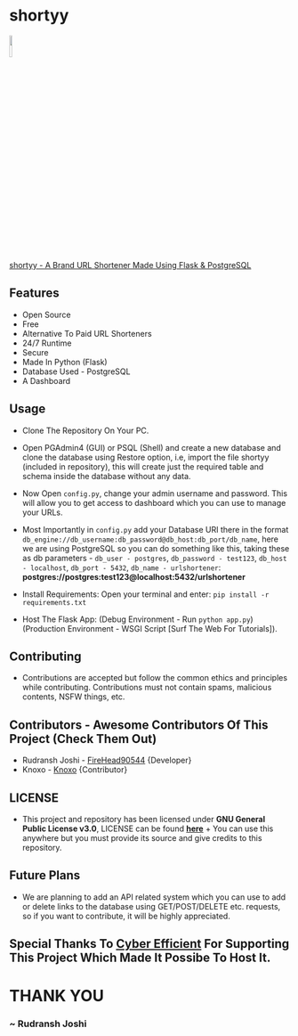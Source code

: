 # shortyy

<img src="/assets/logo.png" width=10% height=10%>

[shortyy - A Brand URL Shortener Made Using Flask & PostgreSQL](https://shortyy.ml/)



## Features
- Open Source
- Free
- Alternative To Paid URL Shorteners
- 24/7 Runtime
- Secure
- Made In Python (Flask)
- Database Used - PostgreSQL
- A Dashboard



## Usage
- Clone The Repository On Your PC.

- Open PGAdmin4 (GUI) or PSQL (Shell) and create a new database and clone the database using Restore option, i.e, import the file shortyy (included in repository), this will create just the required table and schema inside the database without any data.

- Now Open `config.py`, change your admin username and password. This will allow you to get access to dashboard which you can use to manage your URLs. 

- Most Importantly in `config.py` add your Database URI there in the format `db_engine://db_username:db_password@db_host:db_port/db_name`, here we are using PostgreSQL so you can do something like this, taking these as db parameters - `db_user - postgres`, `db_password - test123`, `db_host - localhost`, `db_port - 5432`, `db_name - urlshortener`:
     **postgres://postgres:test123@localhost:5432/urlshortener**
     
- Install Requirements: Open your terminal and enter: `pip install -r requirements.txt`

- Host The Flask App: (Debug Environment - Run `python app.py`) (Production Environment - WSGI Script [Surf The Web For Tutorials]).



## Contributing
- Contributions are accepted but follow the common ethics and principles while contributing. Contributions must not contain spams, malicious contents, NSFW things, etc.



## Contributors - Awesome Contributors Of This Project (Check Them Out)
- Rudransh Joshi - [FireHead90544](https://github.com/FireHead90544) {Developer}
- Knoxo - [Knoxo](https://github.com/Knoxo) {Contributor}


## LICENSE
- This project and repository has been licensed under **GNU General Public License v3.0**, LICENSE can be found **[here](https://github.com/FireHead90544/shortyy/blob/main/LICENSE)** + You can use this anywhere but you must provide its source and give credits to this repository.



## Future Plans
- We are planning to add an API related system which you can use to add or delete links to the database using GET/POST/DELETE etc. requests, so if you want to contribute, it will be highly appreciated.



## Special Thanks To [Cyber Efficient](https://www.cyberefficient.io/) For Supporting This Project Which Made It Possibe To Host It.



# THANK YOU
### ~ Rudransh Joshi
